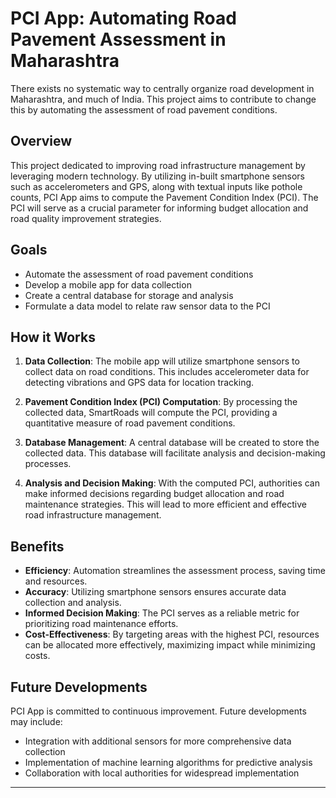 # PCI App: Automating Road Pavement Assessment in Maharashtra

There exists no systematic way to centrally organize road development in Maharashtra, and much of India. This project aims to contribute to change this by automating the assessment of road pavement conditions.

## Overview

This project dedicated to improving road infrastructure management by leveraging modern technology. By utilizing in-built smartphone sensors such as accelerometers and GPS, along with textual inputs like pothole counts, PCI App aims to compute the Pavement Condition Index (PCI). The PCI will serve as a crucial parameter for informing budget allocation and road quality improvement strategies.

## Goals

- Automate the assessment of road pavement conditions
- Develop a mobile app for data collection
- Create a central database for storage and analysis
- Formulate a data model to relate raw sensor data to the PCI

## How it Works

1. **Data Collection**: The mobile app will utilize smartphone sensors to collect data on road conditions. This includes accelerometer data for detecting vibrations and GPS data for location tracking.

2. **Pavement Condition Index (PCI) Computation**: By processing the collected data, SmartRoads will compute the PCI, providing a quantitative measure of road pavement conditions.

3. **Database Management**: A central database will be created to store the collected data. This database will facilitate analysis and decision-making processes.

4. **Analysis and Decision Making**: With the computed PCI, authorities can make informed decisions regarding budget allocation and road maintenance strategies. This will lead to more efficient and effective road infrastructure management.

## Benefits

- **Efficiency**: Automation streamlines the assessment process, saving time and resources.
- **Accuracy**: Utilizing smartphone sensors ensures accurate data collection and analysis.
- **Informed Decision Making**: The PCI serves as a reliable metric for prioritizing road maintenance efforts.
- **Cost-Effectiveness**: By targeting areas with the highest PCI, resources can be allocated more effectively, maximizing impact while minimizing costs.

## Future Developments

PCI App is committed to continuous improvement. Future developments may include:

- Integration with additional sensors for more comprehensive data collection
- Implementation of machine learning algorithms for predictive analysis
- Collaboration with local authorities for widespread implementation

---
